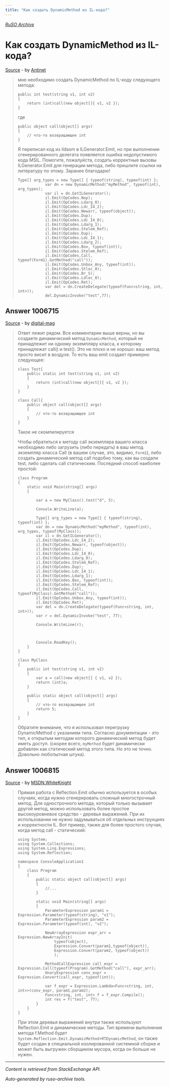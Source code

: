 ```yaml
---
title: "Как создать DynamicMethod из IL-кода?"
---
```

<p><i><a href="https://github.com/MSDN-WhiteKnight/ruso-archive/">RuSO Archive</a></i></p>
<h1>Как создать DynamicMethod из IL-кода?</h1>
<p><a href="https://ru.stackoverflow.com/questions/1006349/%d0%9a%d0%b0%d0%ba-%d1%81%d0%be%d0%b7%d0%b4%d0%b0%d1%82%d1%8c-dynamicmethod-%d0%b8%d0%b7-il-%d0%ba%d0%be%d0%b4%d0%b0">Source</a> - by <a href="https://ru.stackoverflow.com/users/343969/antinet">Antinet</a></p>
<blockquote>
<p>мне необходимо создать DynamicMethod по IL-коду следующего метода:</p>

<pre><code>public int test(string v1, int v2)
{
    return (int)call(new object[]{ v1, v2 });
}
</code></pre>

<p>где </p>

<pre><code>public object call(object[] args)
{
    // что-то возвращающее int
}
</code></pre>

<p>Я переписал код из ildasm в ILGenerator.Emit, но при выполнении сгенерированного делегата появляется ошибка недопустимого кода MSIL. Помогите, пожалуйста, создать корректные вызовы ILGenerator.Emit для генерации метода, либо пришлите ссылки на литературу по этому. Заранее благодарю!</p>

<pre><code>Type[] arg_types = new Type[] { typeof(string), typeof(int) };
            var dn = new DynamicMethod("myMethod", typeof(int), arg_types);
            var il = dn.GetILGenerator();
            il.Emit(OpCodes.Nop);
            il.Emit(OpCodes.Ldarg_0);
            il.Emit(OpCodes.Ldc_I4_2);
            il.Emit(OpCodes.Newarr, typeof(object));
            il.Emit(OpCodes.Dup);
            il.Emit(OpCodes.Ldc_I4_0);
            il.Emit(OpCodes.Ldarg_1);
            il.Emit(OpCodes.Stelem_Ref);
            il.Emit(OpCodes.Dup);
            il.Emit(OpCodes.Ldc_I4_1);
            il.Emit(OpCodes.Ldarg_2);
            il.Emit(OpCodes.Box, typeof(int));
            il.Emit(OpCodes.Stelem_Ref);
            il.Emit(OpCodes.Call, typeof(Form1).GetMethod("call"));
            il.Emit(OpCodes.Unbox_Any, typeof(int));
            il.Emit(OpCodes.Stloc_0);
            il.Emit(OpCodes.Br_S);
            il.Emit(OpCodes.Ldloc_0);
            il.Emit(OpCodes.Ret);
            var del = dn.CreateDelegate(typeof(Func&lt;string, int, int&gt;));
            del.DynamicInvoke("test",77);
</code></pre>

</blockquote>
<h2>Answer 1006715</h2>
<p><a href="https://ru.stackoverflow.com/a/1006715/">Source</a> - by <a href="https://ru.stackoverflow.com/users/271366/digital-mag">digital-mag</a></p>
<blockquote>
<p>Ответ лежит рядом. Все комментарии выше верны, но вы создаете динамический метод <code>DynamicMethod</code>, который не принадлежит ни одному экземпляру класса, к которому принадлежат call() и test(). Это не плохо и не хорошо: ваш метод просто висит в воздухе. То есть ваш emit создает примерно следующее: </p>

<pre><code>class Test{
    public static int test(string v1, int v2)
    { 
        return (int)call(new object[]{ v1, v2 });
    }    
}

class Call{
    public object call(object[] args)
    {
        // что-то возвращающее int
    }
}
</code></pre>

<p>Такое не скомпилируется</p>

<p>Чтобы обратиться к методу call экземпляра вашего класса необходимо либо загрузить  (либо передать) в ваш метод экземпляр класса Call (в вашем случае, это, видимо, <code>Form1</code>), либо создать динамический метод call подобно тому, как вы создали test, либо сделать call статическим. Последний способ наиболее простой:</p>

<pre><code>class Program
{
    static void Main(string[] args)
    {

        var a = new MyClass().test("d", 5);

        Console.WriteLine(a);

        Type[] arg_types = new Type[] { typeof(string), typeof(int) };
        var dn = new DynamicMethod("myMethod", typeof(int), arg_types, typeof(MyClass));
        var il = dn.GetILGenerator();                        
        il.Emit(OpCodes.Ldc_I4_2);
        il.Emit(OpCodes.Newarr, typeof(object));
        il.Emit(OpCodes.Dup);
        il.Emit(OpCodes.Ldc_I4_0);
        il.Emit(OpCodes.Ldarg_0);
        il.Emit(OpCodes.Stelem_Ref);
        il.Emit(OpCodes.Dup);
        il.Emit(OpCodes.Ldc_I4_1);
        il.Emit(OpCodes.Ldarg_1);
        il.Emit(OpCodes.Box, typeof(int));
        il.Emit(OpCodes.Stelem_Ref);
        il.Emit(OpCodes.Call, typeof(MyClass).GetMethod("call"));
        il.Emit(OpCodes.Unbox_Any, typeof(int));            
        il.Emit(OpCodes.Ret);
        var del = dn.CreateDelegate(typeof(Func&lt;string, int, int&gt;));
        var r = del.DynamicInvoke("test", 77);

        Console.WriteLine(r);



        Console.ReadKey();
    }
}

class MyClass
{
    public int test(string v1, int v2)
    {
        var a = call(new object[] { v1, v2 });
        return (int)a;
    }

    public static object call(object[] args)
    {
        // что-то возвращающее int
        return 5;
    }
}
</code></pre>

<p>Обратите внимание, что я использовал перегрузку DynamicMethod с указанием типа. Согласно документации - это тип, к открытым методам которого динамический метод будет иметь доступ. (скорее всего, <code>myMethod</code> будет динамически добавлен как статический метод этого типа. Но это не точно. Довольно любопытная штука). </p>

</blockquote>
<h2>Answer 1006815</h2>
<p><a href="https://ru.stackoverflow.com/a/1006815/">Source</a> - by <a href="https://ru.stackoverflow.com/users/240512/msdn-whiteknight">MSDN.WhiteKnight</a></p>
<blockquote>
<p>Прямая работа с Reflection.Emit обычно используется в особых случаях, когда нужно сгенерировать сложный многострочный метод. Для однострочного метода, который только вызывает другой метод, можно использовать более простое высокоуровневое средство - деревья выражений. При их использовании не нужно задумываться об отдельных инструкциях и корректности IL. Вот пример, также для более простого случая, когда метод call - статический:</p>

<pre><code>using System;
using System.Collections;
using System.Linq.Expressions;
using System.Reflection;

namespace ConsoleApplication1
{
    class Program
    {
        public static object call(object[] args)
        {
            //...
        }

        static void Main(string[] args)
        {
            ParameterExpression param1 = Expression.Parameter(typeof(string), "v1");
            ParameterExpression param2 = Expression.Parameter(typeof(int), "v2");

            NewArrayExpression expr_arr = Expression.NewArrayInit(
                typeof(object),
                Expression.Convert(param1,typeof(object)),
                Expression.Convert(param2, typeof(object))
                );

            MethodCallExpression call_expr = Expression.Call(typeof(Program).GetMethod("call"), expr_arr);
            UnaryExpression conv_expr = Expression.Convert(call_expr, typeof(int));

            var f_expr = Expression.Lambda&lt;Func&lt;string, int, int&gt;&gt;(conv_expr, param1,param2);
            Func&lt;string, int, int&gt; f = f_expr.Compile();
            int res = f("test", 77);
        }
    }  
}
</code></pre>

<p>При этом деревья выражений внутри также используют Reflection.Emit и динамические методы. Тип времени выполнения метода f.Method будет <code>System.Reflection.Emit.DynamicMethod+RTDynamicMethod</code>, он также будет создан в специальной изолированной системной сборке и может быть выгружен сборщиком мусора, когда он больше не нужен.</p>

</blockquote>
<hr/>
<p><i>Content is retrieved from StackExchange API. </i></p>
<p><i>Auto-generated by ruso-archive tools. </i></p>

